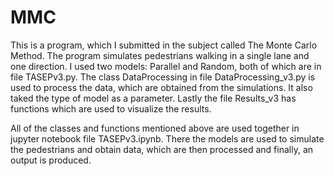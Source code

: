 # MMC

This is a program, which I submitted in the subject called The Monte Carlo Method. The program simulates pedestrians walking in a single lane and one direction. I used two models: Parallel and Random, both of which are in file TASEPv3.py. The class DataProcessing in file DataProcessing_v3.py is used to process the data, which are obtained from the simulations. It also taked the type of model as a parameter. Lastly the file Results_v3 has functions which are used to visualize the results.

All of the classes and functions mentioned above are used together in jupyter notebook file TASEPv3.ipynb. There the models are used to simulate the pedestrians and obtain data, which are then processed and finally, an output is produced.
